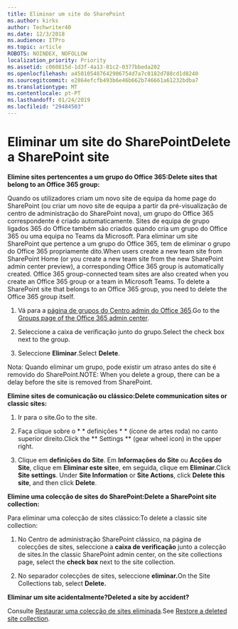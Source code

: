 ```yaml
---
title: Eliminar um site do SharePoint
ms.author: kirks
author: Techwriter40
ms.date: 12/3/2018
ms.audience: ITPro
ms.topic: article
ROBOTS: NOINDEX, NOFOLLOW
localization_priority: Priority
ms.assetid: c060815d-1d3f-4a13-81c2-0377bbeda202
ms.openlocfilehash: a450105487642906754d7a7c0182d788cd1d8240
ms.sourcegitcommit: e2864efcfb493b6e46b662b746661a61232bdba7
ms.translationtype: MT
ms.contentlocale: pt-PT
ms.lasthandoff: 01/24/2019
ms.locfileid: "29484503"
---
```

# <a name="delete-a-sharepoint-site"></a><span data-ttu-id="d2839-102">Eliminar um site do SharePoint</span><span class="sxs-lookup"><span data-stu-id="d2839-102">Delete a SharePoint site</span></span>

 <span data-ttu-id="d2839-103">**Elimine sites pertencentes a um grupo do Office 365:**</span><span class="sxs-lookup"><span data-stu-id="d2839-103">**Delete sites that belong to an Office 365 group:**</span></span>
  
<span data-ttu-id="d2839-p101">Quando os utilizadores criam um novo site de equipa da home page do SharePoint (ou criar um novo site de equipa a partir da pré-visualização de centro de administração do SharePoint nova), um grupo do Office 365 correspondente é criado automaticamente. Sites de equipa de grupo ligados 365 do Office também são criados quando cria um grupo do Office 365 ou uma equipa no Teams da Microsoft. Para eliminar um site SharePoint que pertence a um grupo do Office 365, tem de eliminar o grupo do Office 365 propriamente dito.</span><span class="sxs-lookup"><span data-stu-id="d2839-p101">When users create a new team site from SharePoint Home (or you create a new team site from the new SharePoint admin center preview), a corresponding Office 365 group is automatically created. Office 365 group-connected team sites are also created when you create an Office 365 group or a team in Microsoft Teams. To delete a SharePoint site that belongs to an Office 365 group, you need to delete the Office 365 group itself.</span></span> 
  
1. <span data-ttu-id="d2839-107">Vá para a [página de grupos do Centro admin do Office 365](https://portal.office.com/adminportal/home#/groups).</span><span class="sxs-lookup"><span data-stu-id="d2839-107">Go to the [Groups page of the Office 365 admin center](https://portal.office.com/adminportal/home#/groups).</span></span>
  
2. <span data-ttu-id="d2839-108">Seleccione a caixa de verificação junto do grupo.</span><span class="sxs-lookup"><span data-stu-id="d2839-108">Select the check box next to the group.</span></span>
  
3. <span data-ttu-id="d2839-109">Seleccione **Eliminar**.</span><span class="sxs-lookup"><span data-stu-id="d2839-109">Select **Delete**.</span></span> 
  
<span data-ttu-id="d2839-110">Nota: Quando eliminar um grupo, pode existir um atraso antes do site é removido do SharePoint.</span><span class="sxs-lookup"><span data-stu-id="d2839-110">NOTE: When you delete a group, there can be a delay before the site is removed from SharePoint.</span></span>
  
 <span data-ttu-id="d2839-111">**Elimine sites de comunicação ou clássico:**</span><span class="sxs-lookup"><span data-stu-id="d2839-111">**Delete communication sites or classic sites:**</span></span>
  
1. <span data-ttu-id="d2839-112">Ir para o site.</span><span class="sxs-lookup"><span data-stu-id="d2839-112">Go to the site.</span></span>
  
2. <span data-ttu-id="d2839-113">Faça clique sobre o \* \* definições \* \* (ícone de artes roda) no canto superior direito.</span><span class="sxs-lookup"><span data-stu-id="d2839-113">Click the \*\* Settings \*\* (gear wheel icon) in the upper right.</span></span> 
  
3. <span data-ttu-id="d2839-p102">Clique em **definições do Site**. Em **Informações do Site** ou **Acções do Site**, clique em **Eliminar este site**e, em seguida, clique em **Eliminar**.</span><span class="sxs-lookup"><span data-stu-id="d2839-p102">Click **Site settings**. Under **Site Information** or **Site Actions**, click **Delete this site**, and then click **Delete**.</span></span> 
  
 <span data-ttu-id="d2839-116">**Elimine uma colecção de sites do SharePoint:**</span><span class="sxs-lookup"><span data-stu-id="d2839-116">**Delete a SharePoint site collection:**</span></span>
  
<span data-ttu-id="d2839-117">Para eliminar uma colecção de sites clássico:</span><span class="sxs-lookup"><span data-stu-id="d2839-117">To delete a classic site collection:</span></span>
  
1. <span data-ttu-id="d2839-118">No Centro de administração SharePoint clássico, na página de colecções de sites, seleccione a **caixa de verificação** junto a colecção de sites.</span><span class="sxs-lookup"><span data-stu-id="d2839-118">In the classic SharePoint admin center, on the site collections page, select the **check box** next to the site collection.</span></span> 
  
2. <span data-ttu-id="d2839-119">No separador colecções de sites, seleccione **eliminar.**</span><span class="sxs-lookup"><span data-stu-id="d2839-119">On the Site Collections tab, select **Delete.**</span></span>
  
 <span data-ttu-id="d2839-120">**Eliminar um site acidentalmente?**</span><span class="sxs-lookup"><span data-stu-id="d2839-120">**Deleted a site by accident?**</span></span>
  
<span data-ttu-id="d2839-121">Consulte [Restaurar uma colecção de sites eliminada](https://go.microsoft.com/fwlink/?linkid=867660).</span><span class="sxs-lookup"><span data-stu-id="d2839-121">See [Restore a deleted site collection](https://go.microsoft.com/fwlink/?linkid=867660).</span></span>
  

